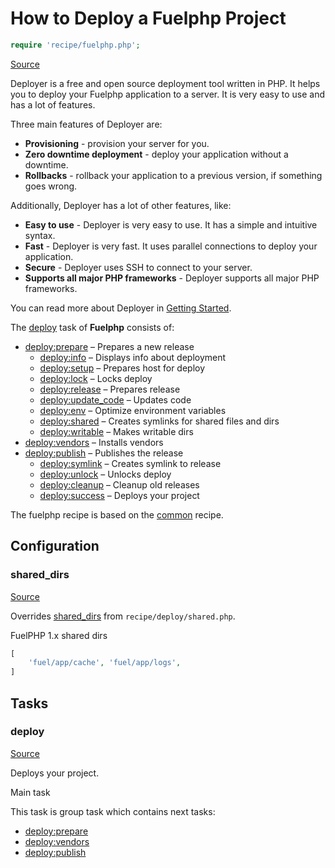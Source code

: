 <!-- DO NOT EDIT THIS FILE! -->
<!-- Instead edit recipe/fuelphp.php -->
<!-- Then run bin/docgen -->

# How to Deploy a Fuelphp Project

```php
require 'recipe/fuelphp.php';
```

[Source](/recipe/fuelphp.php)

Deployer is a free and open source deployment tool written in PHP. 
It helps you to deploy your Fuelphp application to a server. 
It is very easy to use and has a lot of features. 

Three main features of Deployer are:
- **Provisioning** - provision your server for you.
- **Zero downtime deployment** - deploy your application without a downtime.
- **Rollbacks** - rollback your application to a previous version, if something goes wrong.

Additionally, Deployer has a lot of other features, like:
- **Easy to use** - Deployer is very easy to use. It has a simple and intuitive syntax.
- **Fast** - Deployer is very fast. It uses parallel connections to deploy your application.
- **Secure** - Deployer uses SSH to connect to your server.
- **Supports all major PHP frameworks** - Deployer supports all major PHP frameworks.

You can read more about Deployer in [Getting Started](/docs/getting-started.md).

The [deploy](#deploy) task of **Fuelphp** consists of:
* [deploy:prepare](/docs/recipe/common.md#deployprepare) – Prepares a new release
  * [deploy:info](/docs/recipe/deploy/info.md#deployinfo) – Displays info about deployment
  * [deploy:setup](/docs/recipe/deploy/setup.md#deploysetup) – Prepares host for deploy
  * [deploy:lock](/docs/recipe/deploy/lock.md#deploylock) – Locks deploy
  * [deploy:release](/docs/recipe/deploy/release.md#deployrelease) – Prepares release
  * [deploy:update_code](/docs/recipe/deploy/update_code.md#deployupdate_code) – Updates code
  * [deploy:env](/docs/recipe/symfony.md#deployenv) – Optimize environment variables
  * [deploy:shared](/docs/recipe/deploy/shared.md#deployshared) – Creates symlinks for shared files and dirs
  * [deploy:writable](/docs/recipe/deploy/writable.md#deploywritable) – Makes writable dirs
* [deploy:vendors](/docs/recipe/deploy/vendors.md#deployvendors) – Installs vendors
* [deploy:publish](/docs/recipe/common.md#deploypublish) – Publishes the release
  * [deploy:symlink](/docs/recipe/deploy/symlink.md#deploysymlink) – Creates symlink to release
  * [deploy:unlock](/docs/recipe/deploy/lock.md#deployunlock) – Unlocks deploy
  * [deploy:cleanup](/docs/recipe/deploy/cleanup.md#deploycleanup) – Cleanup old releases
  * [deploy:success](/docs/recipe/common.md#deploysuccess) – Deploys your project


The fuelphp recipe is based on the [common](/docs/recipe/common.md) recipe.

## Configuration
### shared_dirs
[Source](https://github.com/deployphp/deployer/blob/master/recipe/fuelphp.php#L10)

Overrides [shared_dirs](/docs/recipe/deploy/shared.md#shared_dirs) from `recipe/deploy/shared.php`.

FuelPHP 1.x shared dirs

```php title="Default value"
[
    'fuel/app/cache', 'fuel/app/logs',
]
```



## Tasks

### deploy
[Source](https://github.com/deployphp/deployer/blob/master/recipe/fuelphp.php#L18)

Deploys your project.

Main task


This task is group task which contains next tasks:
* [deploy:prepare](/docs/recipe/common.md#deployprepare)
* [deploy:vendors](/docs/recipe/deploy/vendors.md#deployvendors)
* [deploy:publish](/docs/recipe/common.md#deploypublish)


